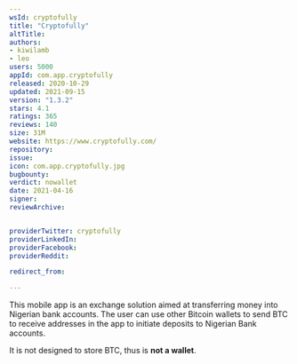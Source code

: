 ```yaml
---
wsId: cryptofully
title: "Cryptofully"
altTitle: 
authors:
- kiwilamb
- leo
users: 5000
appId: com.app.cryptofully
released: 2020-10-29
updated: 2021-09-15
version: "1.3.2"
stars: 4.1
ratings: 365
reviews: 140
size: 31M
website: https://www.cryptofully.com/
repository: 
issue: 
icon: com.app.cryptofully.jpg
bugbounty: 
verdict: nowallet
date: 2021-04-16
signer: 
reviewArchive:


providerTwitter: cryptofully
providerLinkedIn: 
providerFacebook: 
providerReddit: 

redirect_from:

---
```



This mobile app is an exchange solution aimed at transferring money into Nigerian bank accounts.
The user can use other Bitcoin wallets to send BTC to receive addresses in the
app to initiate deposits to Nigerian Bank accounts.

It is not designed to store BTC, thus is **not a wallet**.
